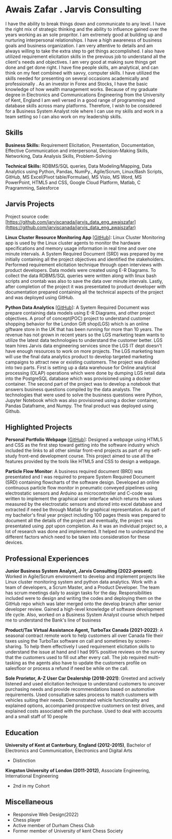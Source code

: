 # Awais Zafar . Jarvis Consulting

I have the ability to break things down and communicate to any level. I have the right mix of strategic thinking and the ability to influence gained over the years working as an sole propritor. I am extremely good at building up and nurturing interpersonal relationships. I have a high awareness of business goals and business organization. I am very attentive to details and am always willing to take the extra step to get things accomplished. I also have utilized requirement elicitation skills in the previous job to understand all the client's needs and objectives. I am very good at making sure things get done and get done right. I have fine people skills, am analytical, and can think on my feet combined with savvy, computer skills. I have utilized the skills needed for presenting on several occasions academically and professionally . As an investor in Forex and Stocks, I have the basic knowledge of how wealth management works. Because of my graduate degree in Electronics and Communications Engineering from the University of Kent, England I am well versed in a good range of programming and database skills across many platforms. Therefore, I wish to be considered for a Business System Analyst role where I can use my skills and work in a team setting so I can also work on my leadership skills.

## Skills

**Business Skills:** Requirement Elicitation, Presentation, Documentation, Effective Communication and interpersonal, Decision-Making Skills, Networking, Data Analysis Skills, Problem-Solving

**Technical Skills:** RDBMS/SQL queries, Data Modeling/Mapping, Data Analytics using Python, Pandas, NumPy., Agile/Scrum, Linux/Bash Scripts, GitHub, MS Excel(Pivot table/Formulae), MS Visio, MS Word, MS PowerPoint, HTML5 and CSS, Google Cloud Platform, Matlab, C Pragramming, Salesforce

## Jarvis Projects

Project source code: [https://github.com/jarviscanada/jarvis_data_eng_awaiszafar](https://github.com/jarviscanada/jarvis_data_eng_awaiszafar)


**Linux Cluster Resource Monitoring App** [[GitHub](https://github.com/jarviscanada/jarvis_data_eng_awaiszafar/tree/masterhttps://github.com/jarviscanada/jarvis_data_eng_AwaisZafar/tree/feature/creating-ddl/linux_sql/scripts)]: Linux Cluster Monitoring app is used by the Linux cluster agents to monitor the hardware specifications and memory usage information in real time and over one minute intervals. A System Required Document (SRD) was prepared by me initially containing all the project objectives and identified the stakeholders. Performed requirement elicitation technique through open interviews with product developers. Data models were created using E-R Diagrams. To collect the data RDBMS/SQL queries were written along with linux bash scripts and crontab was also to save the data over minute intervals. Lastly, after completion of the project it was presentated to product developer with documentation prepared containing all the technical aspects of the project and was deployed using GitHub.

**Python Data Analytics** [[GitHub](https://github.com/jarviscanada/jarvis_data_eng_awaiszafar/tree/masterhttps://github.com/jarviscanada/jarvis_data_eng_AwaisZafar/tree/feature/python-data-analytics)]: A Syetem Required Document was prepare containing data models using E-R Diagrams, and other project objectives. A proof of concept(POC) project to understand customer shopping behavior for the  London Gift shop(LGS) which is an online giftware store in the UK that has been running for more than 10 years. The revenue has not grown in recent years so the LGS marketing team wants to utilize the latest data technologies to understand the customer better. LGS team hires Jarvis data engineering services since the LGS IT dept doesn't have enough resources to work on more projects. The LGS marketing team will use the final data analytics product to develop targeted marketing campaigns to attract new or existing customers. The project was divided into two parts. First is setting up a data warehouse for Online analytical processing (OLAP) operations which were done by dumping LGS retail data into the PostgreSQL database which was provisioned using a docker container. The second part of the project was to develop a notebook that answers business questions compiled by the data analysts. The technologies that were used to solve the business questions were Python, Jupyter Notebook which was also provisioned using a docker container, Pandas Dataframe, and Numpy. The final product was deployed using Github.


## Highlighted Projects
**Personal Portfolio Webpage** [[GitHub](https://codepen.io/awais-zafar/full/VwrmjOe)]: Designed a webpage using HTML5 and CSS as the first step toward getting into the software industry which included the links to all other similar front-end projects as part of my self-study front-end development course. This project aimed to use all the features provided by the tools like HTML5 and CSS to design a webpage.

**Particle Flow Monitor**: A business required document (BRD) was presentated and I was required to prepare System Required Document (SRD) containing flowcharts of the software design. Developed an online continuous particle flow monitor in pneumatic conveyed pipelines using electrostatic sensors and Arduino as microcontroller and C-code was written to implement the graphical user interface which returns the values measured by the electrostatic sensors and stored into excel database and extracted if need be through Matlab for graphical representation. As part of my bachelor's final year project including 100 pages thesis was prepared to document all the details of the project and eventually, the project was presentated using .ppt upon completion. As it was an individual project so, a lot of research was done and implemented. It helped me to understand the different factors which need to be taken into consideration for these devices.


## Professional Experiences

**Junior Business System Analyst, Jarvis Consulting (2022-present)**: Worked in Agile/Scrum environment to develop and implement projects like Linux cluster monitoring system and python data analytics. Work with a team of developers, a Scrum Master, and a Product Developer. The team has scrum meetings daily to assign tasks for the day. Responsibilities included were to design and writing the codes and deploying them on the GitHub repo which was later merged onto the develop branch after senior developer review. Gained a high-level knowledge of software development life cycle. Also, worked on a Business System Analyst course which helped me to understand the Bank's line of business

**Product/Tax Virtual Assistance Agent, TurboTax Canada (2021-2022)**: A seasonal contract remote work to help customers all over Canada file their taxes using the TurboTax software on call and sometimes by screen-sharing. To help them effectively I used requirement elicitation skills to understand the issue at hand and I had 99% positive reviews on the survey that the customers used to fill out after every call. The job required multi-tasking as the agents also have to update the customers profile on salesfloor or process a refund if need be while on the call.

**Sole Prorietor, A-Z User Car Dealership (2018-2021)**: Greeted and actively listened and used elicitation technique to understand customers to uncover purchasing needs and provide recommendations based on automotive requirements. Used consultative sales process to match customers with vehicles suiting their needs. Demonstrated vehicle functionality and explained options, accompanied prospective customers on test drives, and explained costs associated with the purchase. Used to deal with accounts and a small staff of 10 people


## Education
**University of Kent at Canterbury, England (2012-2015)**, Bachelor of Electronics and Communication, Electronics and Digital Arts
- Distinction

**Kingston University of London (2011-2012)**, Associate Engineering, International Engineering
- 2nd in my Cohort


## Miscellaneous
- Responsive Web Design(2022)
- Chess player
- Active member of Durham Chess Club
- Former member of University of kent Chess Society